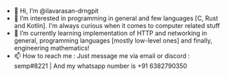 - 👋 Hi, I’m @ilavarasan-drngpit
- 👀 I’m interested in programming in general and few languages [C, Rust and Kotlin]. I'm always curious when it comes to computer related stuff 
- 🌱 I’m currently learning implementation of HTTP and networking in general, programming languages [mostly low-level ones] and finally, engineering mathematics!
- 📫 How to reach me : Just message me via email or discord : semp#8221 | And my whatsapp number is +91 6382790350

<!---
ilavarasan-drngpit/ilavarasan-drngpit is a ✨ special ✨ repository because its `README.md` (this file) appears on your GitHub profile.
You can click the Preview link to take a look at your changes.
--->

